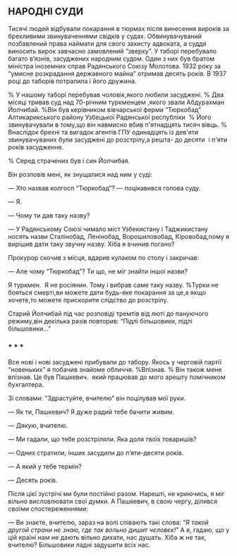 ## НАРОДНІ СУДИ

Тисячі людей відбували покарання в тюрмах після винесення вироків за брехливими звинуваченнями свідків у судах.
Обвинувачуваний позбавлений права наймати для свого захисту адвоката, а суддя виносить вирок завчасно замовлений “зверху”.
У таборі перебувало багато в’язнів, засуджених народним судом.
Один з них був братом міністра іноземних справ Радянського Союзу Молотова.
1932 року за “умисне розкрадання державного майна” отримав десять років.
В 1937 році до таборів потрапила і його дружина.

% У нашому таборі перебував чоловік,якого любили засуджені.
% Два місяці тривав суд над 70-річним туркменцем ,якого звали Абдурахман Йолчибай.
%Він був керівником вівчарської ферми “Тюркобад” Алтикарикського району Узбецької Радянської республіки 
% Його звинувачували в тому,що він навмисно вбив п'ятнадцять тисяч вівць.
% Внаслідок брехні та вигадок агентів ГПУ одинадцять із дев'яти звинувачуваних були засуджені до розстрілу,а решта- до десяти  і п'яти років засудження.

% Серед страчених був і син Йолчибая.

Він розповів мені, як знущалися над ним у суді:

— Хто назвав колгосп “Тюркобад”? — поцікавився голова суду.

— Я.

— Чому ти дав таку назву?

— У Радянському Союзі чимало міст Узбекистану і Таджикистану носять назви Сталінобад, Ленінобад, Ворошиловобад, Кіровобад,nому я вирішив дати таку звучну назву.
Хіба я вчинив погано?

Прокурор скочив з місця, вдарив кулаком по столу і закричав:

— Але чому “Тюркобад”?
Ти що, не міг знайти іншої назви?

Я туркмен.
 Я не росіянин.
Тому і вибрав саме таку назву.
%Турки не бояться смерті,ви можете дати будь-яке покарання за це,а якщо хочете,то можете прискорити слідство до розстрілу.

Старий Йолчибай під час розповіді тремтів від люті до пануючого режиму,він декілька разів повторив: “Підлі більшовики, підлі більшовики...”

### * * *
Все нові і нові засуджені прибували до табору.
Якось у черговій партії “новеньких” я побачив знайоме обличчя.
%Впізнав.
% Він також мене впізнав.
Це був Пашкевич.
 який працював до мого арешту помічником бухгалтера.

Зі словами: “Здрастуйте, вчителю” він поцілував мої руки.

— Як ти, Пашкевич?
Я дуже радий тебе бачити живим.

— Дякую, вчителю.

— Ми гадали, що тебе розстріляли.
Яка доля твоїх товаришів?

— Одних стратили, інших засудили до п’яти-десяти років.

— А який у тебе термін?

— Десять років.

Після цієї зустрічі ми були постійно разом.
Нарешті, не криючись, я міг вільно висловлювати свої думки.
А Пашкевич, в свою чергу, ділився своїми спостереженнями:

— Ви знаєте, вчителю, зараз на волі співають такі слова: “<var>Я такой другой страни нє знаю, гдє так вольно дишит чєловєк!</var>” А я, гадаю, що у цій країні нам не дають вільно дихати, нас душать.
Хіба ж не так, вчителю?
Більшовики ладні задушити всіх нас.
